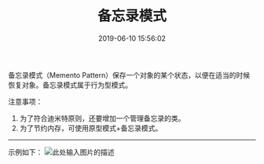 ﻿---
layout: post
title:  "备忘录模式"
date:   2019-06-10 15:56:02
categories: 
   - 设计模式
tags:
   - 设计模式
---

备忘录模式（Memento Pattern）保存一个对象的某个状态，以便在适当的时候恢复对象。备忘录模式属于行为型模式。

注意事项： 
1. 为了符合迪米特原则，还要增加一个管理备忘录的类。 
2. 为了节约内存，可使用原型模式+备忘录模式。

----------

示例如下：
![此处输入图片的描述][1]



  [1]: https://www.runoob.com/wp-content/uploads/2014/08/memento_pattern_uml_diagram.jpg
